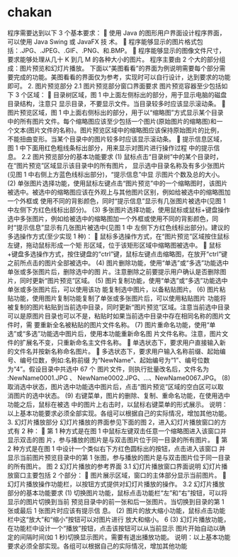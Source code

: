# chakan
程序需要达到以下 3 个基本要求：
 使用 Java 的图形用户界面设计程序界面，可以使用 Java Swing 或 JavaFX 技
术。
 程序能够显示的图片格式包括：.JPG、.JPEG、.GIF、.PNG、和.BMP。
 程序能够显示的图像文件尺寸，要求能够处理从几十 K 到几 M 的各种大小的图片。
程序主要由 2 个大的部分组成：图片预览和幻灯片播放。
下面以“美图看看”的界面为例说明需要每个部分需要完成的功能。美图看看的界面仅为参考，实现时可以自行设计，达到要求的功能即可。
2. 图片预览部分
2.1 图片预览部分窗口界面要求
图片预览容器至少包括如下 3 个区域：
 目录树区域，图 1 中上面左侧标出的部分，用于显示电脑的磁盘目录结构，注意只
显示目录，不要显示文件。当目录较多时应该显示滚动条。
 图片预览区域，图 1 中上面右侧标出的部分，用于以“缩略图”方式显示某个目录
中的所有图片文件。每个缩略图应该至少包括一个图片(原始图片的缩略图)和一
个文本(图片文件的名称)。图片预览区域中的缩略图应该保持原始图片的比例，
不能扭曲变形。当某个目录中的图片较多时应该显示滚动条。
 提示信息区域，图 1 中下面用红色粗线条标出部分，用来显示对图片进行操作过程
中的提示信息。
2.2 图片预览部分的基本功能要求
(1) 鼠标点击“目录树”中的某个目录时，在“图片预览”区域显示该目录中的所有图片，
显示选中目录名称及有多少张图片(见图 1 中右侧上方蓝色线标出部分)，“提示信息”中显
示图片个数及总的大小。
(2) 单张图片选择功能，使用鼠标左键点击“图片预览”中的一个缩略图时，该图片被选中。被选中的缩略图应该在外观上与其他图片区别，例如给被选中的缩略图加一个外框或
使用不同的背影颜色，同时“提示信息”显示有几张图片被选中(见图 1 中左侧下方红色线标出部分)。
(3) 多张图片选择功能，使用鼠标或鼠标+键盘操作选中多张图片，例如给被选中的缩略图加一个外框或使用不同的背影颜色，同时“提示信息”显示有几张图片被选中(见图 1 中
左侧下方红色线标出部分)。建议的多选操作方式(至少实现 1 种)：
 鼠标多选操作方式，在“图片预览”区域按住鼠标左键，拖动鼠标形成一个矩
形区域，位于该矩形区域中缩略图被选中。
 鼠标+键盘多选操作方式，按住键盘的“ctrl”键，鼠标左键点击缩略图，在放开“ctrl”键之前所点击的图片全部被选中。
(4) 图片删除功能，使用“单选”或“多选”功能选中单张或多张图片后，删除选中的图
片。注意删除之前要提示用户确认是否删除图片，同时更新“图片预览”区域。
(5) 图片复制功能，使用“单选”或“多选”功能选中单张或多张图片后，可以使用该功
能复制选中图片，以备粘贴图片。
(6) 图片粘贴功能，使用图片复制功能复制了单张或多张图片后，可以使用粘贴图片
功能将被复制的图片粘贴到当前选中目录，同时更新“图片预览”区域。注意当前选中目录
可以是原图片目录也可以不是，粘贴时如果当前选中目录中存在相同名称的图片文件时，需
要重新全名被粘贴的图片文件名称。
(7) 图片重命名功能，使用“单选”或“多选”功能选中图片后，使用本功能重新命名图
片文件名称。注意，图片文件的扩展名不变，只重新命名主文件名称。
 单选状态下，要求用户直接输入新的文件名并按新名称命名图片。
 多选状态下，要求用户输入名称前缀、起始编号、编号位数，例如:名称前缀
为“NewName”、起始编号为“1”、编号位数为“4”。假设目录中共选中 67 个
图片文件，则执行批量改名后，文件名为 :NewName0001.JPG 、
NewName0002.JPG、...、NewName0067.JPG。
(8) 取消选中状态，图片选中功能选中图片后，点击“图片预览”区域的空白区可以取
消图片的选中状态。
(9) 右键菜单，图片的删除、复制、重命名功能，在使用选中功能之后，鼠标在被选
中的图片上右击时，以鼠标右键菜单的形式展示。
说明：以上基本功能要求必须全部实现。各组可以根据自己的实际情况，增加其他功能。
3. 幻灯片播放部分
幻灯片播放的界面参见下面的图 2，进入幻灯片播放窗口的方式有 2 种：
 第 1 种方式是在图 1 中鼠标左键双击任意一个缩略图进入该窗口并显示双击的图
片，参与播放的图片是与双击图片位于同一目录的所有图片。
 第 2 种方式是在图 1 中设计一个类似右下方红色圆标出的按钮，点击进入该窗口
并显示当前图片预览目录中的第 1 张图，参与播放的图片是与双击图片位于同一目录的所有图片。
图 2 幻灯片播放的参考界面
3.1 幻灯片播放窗口界面说明
幻灯片播放窗口主要包括 2 个部分：
 图片展示区域，窗口的主体部分显示当前图片。
 幻灯片播放操作功能栏，以按钮方式提供对幻灯片播放的操作。
3.2 幻灯片播放部分的基本功能要求
(1) 切换图片功能，鼠标点击功能栏“左”和“右”按钮，可以将显示的图片切换到当前
预览目录中的前一张和后一张图片。当切换到目录的第 1 张或最后 1 张图片时应该有提示信
息。
(2) 图片的放大缩小功能，鼠标点击功能栏中这“放大”和“缩小”按钮可以对图片进行
放大和缩小。
6
(3) 幻灯片播放功能，在功能栏中设计一个“播放”按钮，点击该按钮可以从当前显示
图片开始自动以确定的间隔时间(如 1 秒)切换显示图片。需要有退出播放功能。
说明：以上基本功能要求必须全部实现。各组可以根据自己的实际情况，增加其他功能
